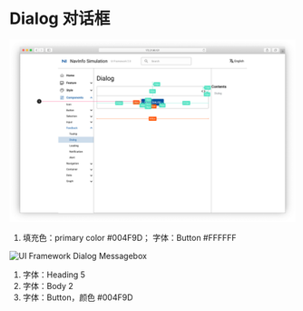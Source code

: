 # Dialog 对话框

![UI Framework Dialog](../../../imgs/ns_ui_framework/feedback/Dialog.png)

1. 填充色：primary color #004F9D； 字体：Button #FFFFFF

![UI Framework Dialog Messagebox](../../../imgs/ns_ui_framework/feedback/Dialog_Messagebox.png)

1. 字体：Heading 5
2. 字体：Body 2
3. 字体：Button，颜色 #004F9D